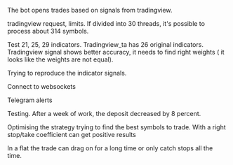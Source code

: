 The bot opens trades based on signals from tradingview.

tradingview request, limits. If divided into 30 threads, it's possible to process about 314 symbols. 

Test 21, 25, 29 indicators. Tradingview_ta has 26 original indicators. Tradingview signal shows better accuracy, it needs to find right weights ( it looks like the weights are not equal).

Trying to reproduce the indicator signals.

Connect to websockets

Telegram alerts 

Testing. After a week of work, the deposit decreased by 8 percent.

Optimising the strategy trying to find the best symbols to trade. With a right stop/take coefficient can get positive results 

In a flat the trade can drag on for a long time or only catch stops all the time.
